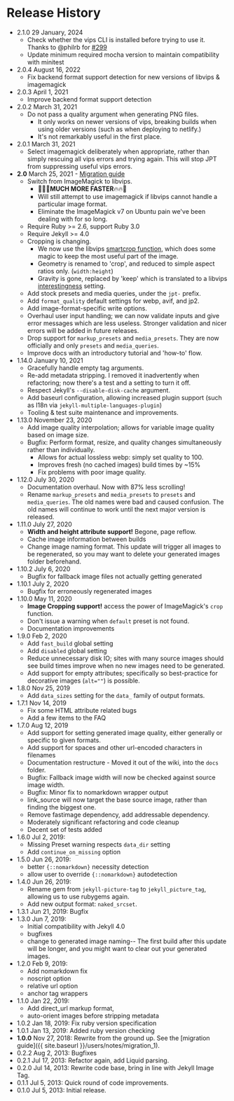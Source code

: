 ---
---
# Release History

* 2.1.0 29 January, 2024
  * Check whether the vips CLI is installed before trying to use it. Thanks to @philrb for 
    [#299](https://github.com/rbuchberger/jekyll_picture_tag/pull/299)
  * Update minimum required mocha version to maintain compatibility with minitest
* 2.0.4 August 16, 2022
  * Fix backend format support detection for new versions of libvips & imagemagick
* 2.0.3 April 1, 2021
  * Improve backend format support detection
* 2.0.2 March 31, 2021
  * Do not pass a quality argument when generating PNG files.
    * It only works on newer versions of vips, breaking builds when using older
      versions (such as when deploying to netlify.)
    * It's not remarkably useful in the first place.
* 2.0.1 March 31, 2021
  * Select imagemagick deliberately when appropriate, rather than simply rescuing all vips errors
    and trying again. This will stop JPT from suppressing useful vips errors.
* **2.0** March 25, 2021 - [Migration guide](/jekyll_picture_tag/users/notes/migration_2)
  * Switch from ImageMagick to libvips.
    * 🚀🔥🔥**MUCH MORE FASTER**🔥🔥🚀
    * Will still attempt to use imagemagick if libvips cannot handle a
      particular image format.
    * Eliminate the ImageMagick v7 on Ubuntu pain we've been dealing with for so
      long.
  * Require Ruby >= 2.6, support Ruby 3.0
  * Require Jekyll >= 4.0
  * Cropping is changing.
      * We now use the libvips
        [smartcrop function](https://www.rubydoc.info/gems/ruby-vips/Vips/Image#smartcrop-instance_method),
        which does some magic to keep the most useful part of the image.
      * Geometry is renamed to 'crop', and reduced to simple aspect ratios only. (`width:height`)
      * Gravity is gone, replaced by 'keep' which is translated to a libvips
        [interestingness](https://www.rubydoc.info/gems/ruby-vips/Vips/Interesting) setting.
  * Add stock presets and media queries, under the `jpt-` prefix.
  * Add `format_quality` default settings for webp, avif, and jp2.
  * Add image-format-specific write options.
  * Overhaul user input handling; we can now validate inputs and give error
    messages which are less useless. Stronger validation and nicer errors will be added in future
    releases.
  * Drop support for `markup_presets` and `media_presets`. They are now
    officially and only `presets` and `media_queries`.
  * Improve docs with an introductory tutorial and 'how-to' flow.
* 1.14.0 January 10, 2021
  * Gracefully handle empty tag arguments.
  * Re-add metadata stripping. I removed it inadvertently when refactoring; now
    there's a test and a setting to turn it off.
  * Respect Jekyll's `--disable-disk-cache` argument.
  * Add baseurl configuration, allowing increased plugin support (such as I18n via `jekyll-multiple-languages-plugin`)
  * Tooling & test suite maintenance and improvements.
* 1.13.0 November 23, 2020
  * Add image quality interpolation; allows for variable image quality based on image size.
  * Bugfix: Perform format, resize, and quality changes simultaneously rather than individually.
    * Allows for actual lossless webp: simply set quality to 100.
    * Improves fresh (no cached images) build times by ~15%
    * Fix problems with poor image quality.
* 1.12.0 July 30, 2020
  * Documentation overhaul. Now with 87% less scrolling!
  * Rename `markup_presets` and `media_presets` to `presets` and
    `media_queries`. The old names were bad and caused confusion. The old names
    will continue to work until the next major version is released.
* 1.11.0 July 27, 2020
  * **Width and height attribute support!** Begone, page reflow.
  * Cache image information between builds
  * Change image naming format. This update will trigger all images to be
    regenerated, so you may want to delete your generated images folder
    beforehand.
* 1.10.2 July 6, 2020
  * Bugfix for fallback image files not actually getting generated
* 1.10.1 July 2, 2020
  * Bugfix for erroneously regenerated images
* 1.10.0 May 11, 2020
  * **Image Cropping support!** access the power of ImageMagick's `crop` function.
  * Don't issue a warning when `default` preset is not found.
  * Documentation improvements
* 1.9.0 Feb 2, 2020
  * Add `fast_build` global setting
  * Add `disabled` global setting
  * Reduce unnecessary disk IO; sites with many source images should see build
  times improve when no new images need to be generated.
  * Add support for empty attributes; specifically so best-practice for
    decorative images (`alt=""`) is possible.
* 1.8.0 Nov 25, 2019
  * Add `data_sizes` setting for the `data_` family of output formats.
* 1.7.1 Nov 14, 2019
  * Fix some HTML attribute related bugs
  * Add a few items to the FAQ
* 1.7.0 Aug 12, 2019
  * Add support for setting generated image quality, either generally or
    specific to given formats.
  * Add support for spaces and other url-encoded characters in filenames
  * Documentation restructure - Moved it out of the wiki, into the `docs`
    folder.
  * Bugfix: Fallback image width will now be checked against source image width.
  * Bugfix: Minor fix to nomarkdown wrapper output
  * link_source will now target the base source image, rather than finding the
    biggest one.
  * Remove fastimage dependency, add addressable dependency.
  * Moderately significant refactoring and code cleanup
  * Decent set of tests added
* 1.6.0 Jul  2, 2019:
  * Missing Preset warning respects `data_dir` setting
  * Add `continue_on_missing` option
* 1.5.0 Jun 26, 2019:
  * better `{::nomarkdown}` necessity detection
  * allow user to override `{::nomarkdown}` autodetection
* 1.4.0 Jun 26, 2019:
  * Rename gem from `jekyll-picture-tag` to `jekyll_picture_tag`, allowing us to
    use rubygems again.
  * Add new output format: `naked_srcset`.
* 1.3.1 Jun 21, 2019: Bugfix
* 1.3.0 Jun  7, 2019:
  * Initial compatibility with Jekyll 4.0
  * bugfixes
  * change to generated image naming-- The first build after this update will be
    longer, and you might want to clear out your generated images.
* 1.2.0 Feb  9, 2019:
  * Add nomarkdown fix
  * noscript option
  * relative url option
  * anchor tag wrappers
* 1.1.0 Jan 22, 2019:
  * Add direct_url markup format,
  * auto-orient images before stripping metadata
* 1.0.2 Jan 18, 2019: Fix ruby version specification
* 1.0.1 Jan 13, 2019: Added ruby version checking
* **1.0.0** Nov 27, 2018: Rewrite from the ground up. See the [migration guide]({{ site.baseurl
  }}/users/notes/migration_1).
* 0.2.2 Aug  2, 2013: Bugfixes
* 0.2.1 Jul 17, 2013: Refactor again, add Liquid parsing.
* 0.2.0 Jul 14, 2013: Rewrite code base, bring in line with Jekyll Image Tag.
* 0.1.1 Jul  5, 2013: Quick round of code improvements.
* 0.1.0 Jul  5, 2013: Initial release.
